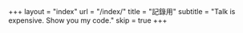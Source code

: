 +++
layout = "index"
url = "/index/"
title = "記錄用"
subtitle = "Talk is expensive. Show you my code."
skip = true
+++
